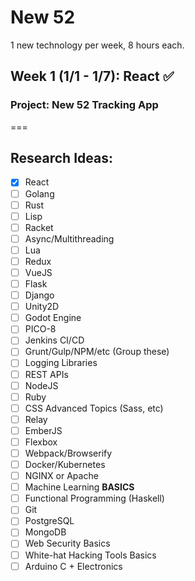 # New 52
1 new technology per week, 8 hours each.

## Week 1 (1/1 - 1/7):  React :white_check_mark:
### Project:  New 52 Tracking App





===

## Research Ideas:
- [x] React
- [ ] Golang
- [ ] Rust
- [ ] Lisp
- [ ] Racket
- [ ] Async/Multithreading
- [ ] Lua
- [ ] Redux
- [ ] VueJS
- [ ] Flask
- [ ] Django
- [ ] Unity2D
- [ ] Godot Engine
- [ ] PICO-8
- [ ] Jenkins CI/CD
- [ ] Grunt/Gulp/NPM/etc (Group these)
- [ ] Logging Libraries
- [ ] REST APIs
- [ ] NodeJS
- [ ] Ruby
- [ ] CSS Advanced Topics (Sass, etc)
- [ ] Relay
- [ ] EmberJS
- [ ] Flexbox
- [ ] Webpack/Browserify
- [ ] Docker/Kubernetes
- [ ] NGINX or Apache
- [ ] Machine Learning **BASICS**
- [ ] Functional Programming (Haskell)
- [ ] Git
- [ ] PostgreSQL
- [ ] MongoDB
- [ ] Web Security Basics
- [ ] White-hat Hacking Tools Basics
- [ ] Arduino C + Electronics
